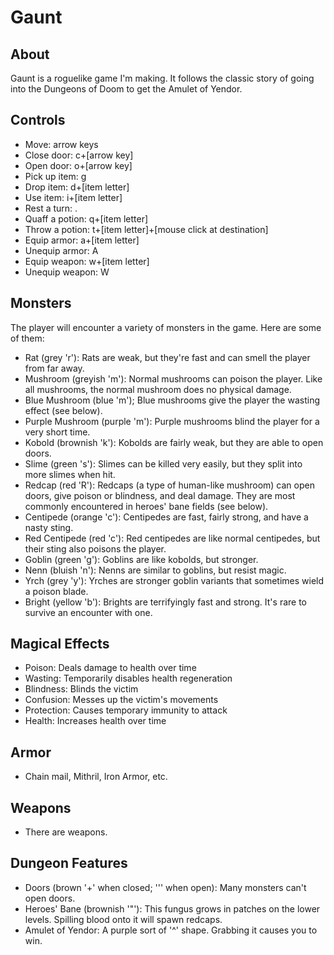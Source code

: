 # Gaunt

## About
Gaunt is a roguelike game I'm making. It follows the classic story of going into the Dungeons of Doom to get the Amulet of Yendor.

## Controls
- Move: arrow keys
- Close door: c+[arrow key]
- Open door: o+[arrow key]
- Pick up item: g
- Drop item: d+[item letter]
- Use item: i+[item letter]
- Rest a turn: .
- Quaff a potion: q+[item letter]
- Throw a potion: t+[item letter]+[mouse click at destination]
- Equip armor: a+[item letter]
- Unequip armor: A
- Equip weapon: w+[item letter]
- Unequip weapon: W

## Monsters
The player will encounter a variety of monsters in the game. Here are some of them:
- Rat (grey 'r'): Rats are weak, but they're fast and can smell the player from far away.
- Mushroom (greyish 'm'): Normal mushrooms can poison the player. Like all mushrooms, the normal mushroom does no physical damage.
- Blue Mushroom (blue 'm'); Blue mushrooms give the player the wasting effect (see below).
- Purple Mushroom (purple 'm'): Purple mushrooms blind the player for a very short time.
- Kobold (brownish 'k'): Kobolds are fairly weak, but they are able to open doors.
- Slime (green 's'): Slimes can be killed very easily, but they split into more slimes when hit.
- Redcap (red 'R'): Redcaps (a type of human-like mushroom) can open doors, give poison or blindness, and deal damage. They are most commonly encountered in heroes' bane fields (see below).
- Centipede (orange 'c'): Centipedes are fast, fairly strong, and have a nasty sting.
- Red Centipede (red 'c'): Red centipedes are like normal centipedes, but their sting also poisons the player.
- Goblin (green 'g'): Goblins are like kobolds, but stronger.
- Nenn (bluish 'n'): Nenns are similar to goblins, but resist magic.
- Yrch (grey 'y'): Yrches are stronger goblin variants that sometimes wield a poison blade.
- Bright (yellow 'b'): Brights are terrifyingly fast and strong. It's rare to survive an encounter with one.

## Magical Effects
- Poison: Deals damage to health over time
- Wasting: Temporarily disables health regeneration
- Blindness: Blinds the victim
- Confusion: Messes up the victim's movements
- Protection: Causes temporary immunity to attack
- Health: Increases health over time

## Armor
- Chain mail, Mithril, Iron Armor, etc.

## Weapons
- There are weapons.

## Dungeon Features
- Doors (brown '+' when closed; ''' when open): Many monsters can't open doors.
- Heroes' Bane (brownish '"'): This fungus grows in patches on the lower levels. Spilling blood onto it will spawn redcaps.
- Amulet of Yendor: A purple sort of '^' shape. Grabbing it causes you to win.